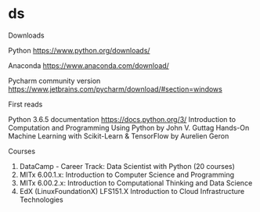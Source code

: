 # ds
Downloads

Python https://www.python.org/downloads/

Anaconda https://www.anaconda.com/download/

Pycharm community version https://www.jetbrains.com/pycharm/download/#section=windows

First reads

Python 3.6.5 documentation https://docs.python.org/3/
Introduction to Computation and Programming Using Python by John V. Guttag
Hands-On Machine Learning with Scikit-Learn & TensorFlow by Aurelien Geron 

Courses

1. DataCamp - Career Track: Data Scientist with Python (20 courses)
2. MITx 6.00.1.x: Introduction to Computer Science and Programming
3. MITx 6.00.2.x: Introduction to Computational Thinking and Data Science
4. EdX (LinuxFoundationX) LFS151.X Introduction to Cloud Infrastructure Technologies
